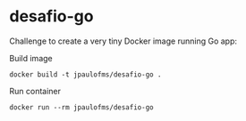 # desafio-go

Challenge to create a very tiny Docker image running Go app:

Build image

    docker build -t jpaulofms/desafio-go .

Run container

    docker run --rm jpaulofms/desafio-go
